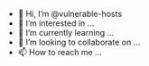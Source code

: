 - 👋 Hi, I’m @vulnerable-hosts
- 👀 I’m interested in ...
- 🌱 I’m currently learning ...
- 💞️ I’m looking to collaborate on ...
- 📫 How to reach me ...

<!---
vulnerable-hosts/vulnerable-hosts is a ✨ special ✨ repository because its `README.md` (this file) appears on your GitHub profile.
You can click the Preview link to take a look at your changes.
--->
